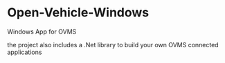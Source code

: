 # Open-Vehicle-Windows
Windows App for OVMS

the project also includes a .Net library to build your own OVMS connected applications
